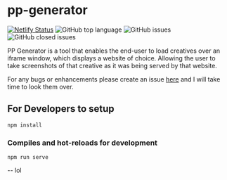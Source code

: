 # pp-generator

[![Netlify Status](https://api.netlify.com/api/v1/badges/602fad6b-ba01-4579-8029-eb31a139f04d/deploy-status)](https://app.netlify.com/sites/infallible-bhaskara-88752a/deploys)
![GitHub top language](https://img.shields.io/github/languages/top/mrpbennett/pp-generator)
![GitHub issues](https://img.shields.io/github/issues-raw/mrpbennett/pp-generator)
![GitHub closed issues](https://img.shields.io/github/issues-closed-raw/mrpbennett/pp-generator)

PP Generator is a tool that enables the end-user to load creatives over an iframe window, which displays a website of choice. Allowing the user to take screenshots of that creative as it was being served by that website.

For any bugs or enhancements please create an issue [here](https://github.com/mrpbennett/pp-generator/issues) and I will take time to look them over.

## For Developers to setup

```
npm install
```

### Compiles and hot-reloads for development

```
npm run serve
```

-- lol
